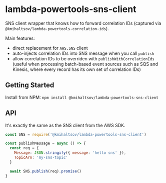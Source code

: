 # lambda-powertools-sns-client

SNS client wrapper that knows how to forward correlation IDs (captured via `@kmihaltsov/lambda-powertools-correlation-ids`).

Main features:

* direct replacement for `AWS.SNS` client
* auto-injects correlation IDs into SNS message when you call `publish`
* allow correlation IDs to be overriden with `publishWithCorrelationIds` (useful when processing batch-based event sources such as SQS and Kinesis, where every record has its own set of correlation IDs)

## Getting Started

Install from NPM: `npm install @kmihaltsov/lambda-powertools-sns-client`

## API

It's exactly the same as the SNS client from the AWS SDK.

```js
const SNS = require('@kmihaltsov/lambda-powertools-sns-client')

const publishMessage = async () => {
  const req = {
    Message: JSON.stringify({ message: 'hello sns' }),
    TopicArn: 'my-sns-topic'
  }

  await SNS.publish(req).promise()
}
```
